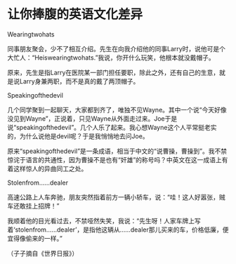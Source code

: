 # 让你捧腹的英语文化差异

Wearingtwohats

同事朋友聚会，少不了相互介绍。先生在向我介绍他的同事Larry时，说他可是个大忙人：“Heiswearingtwohats.”我说，你开什么玩笑，他根本就没戴帽子。

原来，先生是指Larry在医院某一部门担任要职，除此之外，还有自己的生意，就是说Larry身兼两职，而不是真的戴了两顶帽子。

Speakingofthedevil

几个同学聚到一起聊天，大家都到齐了，唯独不见Wayne。其中一个说“今天好像没见到Wayne”，正说着，只见Wayne从外面走过来。Joe于是说“speakingofthedevil”。几个人乐了起来。我心想Wayne这个人平常挺老实的，为什么说他是devil呢？于是我悄悄地去问Joe。

原来“speakingofthedevil”是一条成语，相当于中文的“说曹操，曹操到”。我不禁惊诧于语言的共通性，因为曹操不是也有“奸雄”的称号吗？中英文在这一成语上有着这样惊人的异曲同工之处。

Stolenfrom……dealer

高速公路上人车奔驰，朋友突然指着前方一辆小轿车，说：“哇！这人好嚣张，贼车还敢挂上招牌！”

我顺着他的目光看过去，不禁哑然失笑，我说：“先生呀！人家车牌上写着‘stolenfrom……dealer’，是指他这辆从……dealer那儿买来的车，价格低廉，便宜得像偷来的一样。”

（子子摘自《世界日报》）